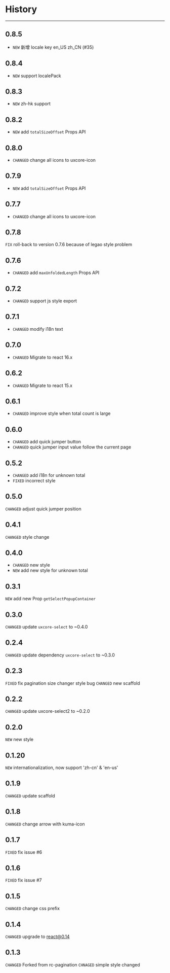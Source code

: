 # History

---
## 0.8.5
* `NEW` 新增 locale key en_US zh_CN (#35)

## 0.8.4
* `NEW` support localePack

## 0.8.3
* `NEW` zh-hk support

## 0.8.2

* `NEW` add `totalSizeOffset` Props API

## 0.8.0

* `CHANGED` change all icons to uxcore-icon

## 0.7.9

* `NEW` add `totalSizeOffset` Props API

## 0.7.7

* `CHANGED` change all icons to uxcore-icon

## 0.7.8

`FIX` roll-back to version 0.7.6 because of legao style problem

## 0.7.6

* `CHANGED` add `maxUnfoldedLength` Props API

## 0.7.2

* `CHANGED` support js style export

## 0.7.1

* `CHANGED` modify i18n text

## 0.7.0

* `CHANGED` Migrate to react 16.x

## 0.6.2

* `CHANGED` Migrate to react 15.x

## 0.6.1

* `CHANGED` improve style when total count is large

## 0.6.0

* `CHANGED` add quick jumper button
* `CHANGED` quick jumper input value follow the current page

## 0.5.2

* `CHANGED` add i18n for unknown total
* `FIXED` incorrect style

## 0.5.0

`CHANGED` adjust quick jumper position

## 0.4.1

`CHANGED` style change

## 0.4.0

* `CHANGED` new style
* `NEW` add new style for unknown total

## 0.3.1

`NEW` add new Prop `getSelectPopupContainer`

## 0.3.0

`CHANGED` update `uxcore-select` to ~0.4.0

## 0.2.4

`CHANGED` update dependency `uxcore-select` to ~0.3.0

## 0.2.3

`FIXED` fix pagination size changer style bug
`CHANGED` new scaffold

## 0.2.2

`CHANGED` update uxcore-select2 to ~0.2.0

## 0.2.0

`NEW` new style

## 0.1.20

`NEW` internationalization, now support 'zh-cn' & 'en-us'

## 0.1.9
`CHANGED` update scaffold

## 0.1.8
`CHANGED` change arrow with kuma-icon

## 0.1.7

`FIXED` fix issue #6

## 0.1.6

`FIXED` fix issue #7

## 0.1.5

`CHANGED` change css prefix

## 0.1.4

`CHANGED` upgrade to react@0.14


## 0.1.3

`CHANGED` Forked from rc-pagination
`CHNAGED` simple style changed
